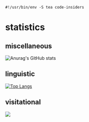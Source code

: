 ```shebang
#!/usr/bin/env -S tea code-insiders
```

<!DOCTYPE html>
<html lang="en">
  <head>
    <meta charset="UTF-8">
    <meta name="viewport" content="width=device-width, initial-scale=1.0">
    <meta http-equiv="X-UA-Compatible" content="ie=edge">
    <link rel="stylesheet" href="style.css">
  </head>
</html>

# statistics

## miscellaneous
![Anurag's GitHub stats](https://github-readme-stats.vercel.app/api?username=rokejulianlockhart&show_icons=true&theme=transparent)

## linguistic
[![Top Langs](https://github-readme-stats.vercel.app/api/top-langs/?username=rokejulianlockhart&langs_count=10&theme=transparent)](https://github.com/anuraghazra/github-readme-stats)

## visitational
[![](https://visitcount.itsvg.in/api?id=rokejulianlockhart&label=Profile%20Views&color=12&icon=0)](https://visitcount.itsvg.in)
